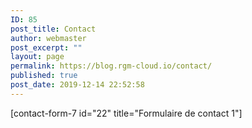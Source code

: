 ```yaml
---
ID: 85
post_title: Contact
author: webmaster
post_excerpt: ""
layout: page
permalink: https://blog.rgm-cloud.io/contact/
published: true
post_date: 2019-12-14 22:52:58
---
```

[contact-form-7 id="22" title="Formulaire de contact 1"]